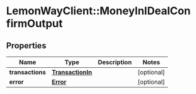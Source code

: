 # LemonWayClient::MoneyInIDealConfirmOutput

## Properties
Name | Type | Description | Notes
------------ | ------------- | ------------- | -------------
**transactions** | [**TransactionIn**](TransactionIn.md) |  | [optional] 
**error** | [**Error**](Error.md) |  | [optional] 


